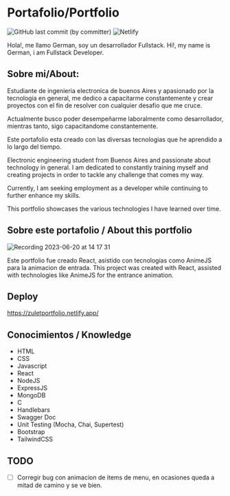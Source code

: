# Portafolio/Portfolio

![GitHub last commit (by committer)](https://img.shields.io/github/last-commit/Gerzulet/portafolio)
![Netlify](https://img.shields.io/netlify/8c1c9402-a08d-401c-9907-04b1e830bb11)



Hola!, me llamo German, soy un desarrollador Fullstack.
Hi!, my name is German, i am Fullstack Developer.

## Sobre mi/About:

Estudiante de ingenieria electronica de buenos Aires y apasionado por la tecnologia en general, me dedico a capacitarme constantemente y crear proyectos con el fin de resolver con cualquier desafio que me cruce.

Actualmente busco poder desempeñarme laboralmente como desarrollador, mientras tanto, sigo capacitandome constantemente.

Este portafolio esta creado con las diversas tecnologias que he aprendido a lo largo del tiempo.

Electronic engineering student from Buenos Aires and passionate about technology in general. I am dedicated to constantly training myself and creating projects in order to tackle any challenge that comes my way.

Currently, I am seeking employment as a developer while continuing to further enhance my skills.

This portfolio showcases the various technologies I have learned over time.

## Sobre este portafolio / About this portfolio
![Recording 2023-06-20 at 14 17 31](https://github.com/Gerzulet/portafolio/assets/92329156/345a0a15-ef21-4109-a75f-f2d9e7a06f01)



Este portfolio fue creado React, asistido con tecnologias como AnimeJS para la animacion de entrada.
This project was created with React, assisted with technologies like AnimeJS for the entrance animation.

## Deploy 

https://zuletportfolio.netlify.app/


## Conocimientos / Knowledge

 - HTML
 - CSS
 - Javascript
 - React
 - NodeJS
 - ExpressJS
 - MongoDB
 - C
 - Handlebars
 - Swagger Doc
 - Unit Testing (Mocha, Chai, Supertest)
 - Bootstrap
 - TailwindCSS


## TODO 

 - [ ] Corregir bug con animacion de items de menu, en ocasiones queda a mitad de camino y se ve bien.








